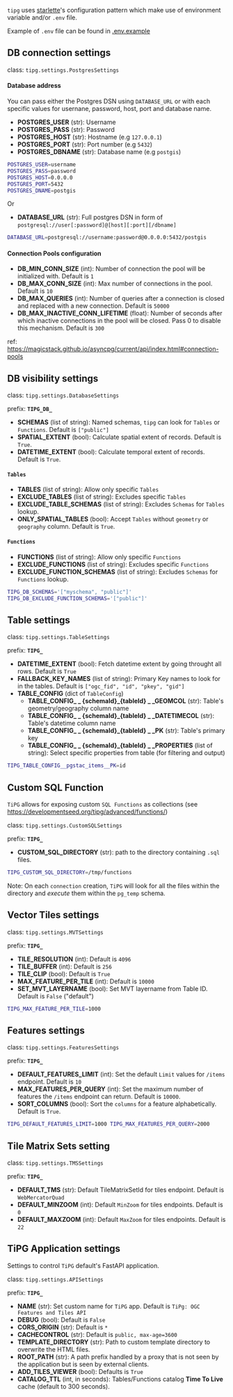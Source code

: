 
`tipg` uses [starlette](https://www.starlette.io/config/)'s configuration pattern which make use of environment variable and/or `.env` file.

Example of `.env` file can be found in [.env.example](https://github.com/developmentseed/tipg/blob/main/.env.example)

## DB connection settings

class: `tipg.settings.PostgresSettings`

#### Database address

You can pass either the Postgres DSN using `DATABASE_URL` or with each specific values for usernane, password, host, port and database name.

- **POSTGRES_USER** (str): Username
- **POSTGRES_PASS** (str): Password
- **POSTGRES_HOST** (str): Hostname (e.g `127.0.0.1`)
- **POSTGRES_PORT** (str): Port number (e.g `5432`)
- **POSTGRES_DBNAME** (str): Database name (e.g `postgis`)

```bash
POSTGRES_USER=username
POSTGRES_PASS=password
POSTGRES_HOST=0.0.0.0
POSTGRES_PORT=5432
POSTGRES_DNAME=postgis
```

Or

- **DATABASE_URL** (str): Full postgres DSN in form of `postgresql://user[:password]@[host][:port][/dbname]`

```bash
DATABASE_URL=postgresql://username:password@0.0.0.0:5432/postgis
```

#### Connection Pools configuration

- **DB_MIN_CONN_SIZE** (int): Number of connection the pool will be initialized with. Default is `1`
- **DB_MAX_CONN_SIZE** (int): Max number of connections in the pool. Default is `10`
- **DB_MAX_QUERIES** (int): Number of queries after a connection is closed and replaced with a new connection. Default is `50000`
- **DB_MAX_INACTIVE_CONN_LIFETIME** (float): Number of seconds after which inactive connections in the pool will be closed. Pass 0 to disable this mechanism. Default is `300`

ref: https://magicstack.github.io/asyncpg/current/api/index.html#connection-pools


## DB visibility settings

class: `tipg.settings.DatabaseSettings`

prefix: **`TIPG_DB_`**

- **SCHEMAS** (list of string): Named schemas, `tipg` can look for `Tables` or `Functions`. Default is `["public"]`
- **SPATIAL_EXTENT** (bool): Calculate spatial extent of records. Default is `True`.
- **DATETIME_EXTENT** (bool): Calculate temporal extent of records. Default is `True`.

#### `Tables`

- **TABLES** (list of string): Allow only specific `Tables`
- **EXCLUDE_TABLES** (list of string): Excludes specific `Tables`
- **EXCLUDE_TABLE_SCHEMAS** (list of string): Excludes `Schemas` for `Tables` lookup.
- **ONLY_SPATIAL_TABLES** (bool): Accept `Tables` without `geometry` or `geography` column. Default is `True`.

#### `Functions`

- **FUNCTIONS** (list of string): Allow only specific `Functions`
- **EXCLUDE_FUNCTIONS** (list of string): Excludes specific `Functions`
- **EXCLUDE_FUNCTION_SCHEMAS** (list of string): Excludes `Schemas` for `Functions` lookup.

```bash
TIPG_DB_SCHEMAS='["myschema", "public"]'
TIPG_DB_EXCLUDE_FUNCTION_SCHEMAS='["public"]'
```

## Table settings

class: `tipg.settings.TableSettings`

prefix: **`TIPG_`**

- **DATETIME_EXTENT** (bool): Fetch datetime extent by going throught all rows. Default is `True`
- **FALLBACK_KEY_NAMES** (list of string): Primary Key names to look for in the tables. Default is `["ogc_fid", "id", "pkey", "gid"]`
- **TABLE_CONFIG** (dict of `TableConfig`)
    - **TABLE_CONFIG_ _ {schemaId}_{tableId} _ _GEOMCOL** (str): Table's geometry/geography column name
    - **TABLE_CONFIG_ _ {schemaId}_{tableId} _ _DATETIMECOL** (str): Table's datetime column name
    - **TABLE_CONFIG_ _ {schemaId}_{tableId} _ _PK** (str): Table's primary key
    - **TABLE_CONFIG_ _ {schemaId}_{tableId} _ _PROPERTIES** (list of string): Select specific properties from table (for filtering and output)

```bash
TIPG_TABLE_CONFIG__pgstac_items__PK=id
```

## Custom SQL Function

`TiPG` allows for exposing custom `SQL Functions` as collections (see https://developmentseed.org/tipg/advanced/functions/)

class: `tipg.settings.CustomSQLSettings`

prefix: **`TIPG_`**

- **CUSTOM_SQL_DIRECTORY** (str): path to the directory containing `.sql` files.

```bash
TIPG_CUSTOM_SQL_DIRECTORY=/tmp/functions
```

Note: On each `connection` creation, `TiPG` will look for all the files within the directory and *execute* them within the `pg_temp` schema.

## Vector Tiles settings

class: `tipg.settings.MVTSettings`

prefix: **`TIPG_`**

- **TILE_RESOLUTION** (int): Default is `4096`
- **TILE_BUFFER** (int): Default is `256`
- **TILE_CLIP** (bool): Default is `True`
- **MAX_FEATURE_PER_TILE** (int): Default is `10000`
- **SET_MVT_LAYERNAME** (bool): Set MVT layername from Table ID. Default is `False` ("default")

```bash
TIPG_MAX_FEATURE_PER_TILE=1000
```

## Features settings

class: `tipg.settings.FeaturesSettings`

prefix: **`TIPG_`**

- **DEFAULT_FEATURES_LIMIT** (int): Set the default `Limit` values for `/items` endpoint. Default is `10`
- **MAX_FEATURES_PER_QUERY** (int): Set the maximum number of features the `/items` endpoint can return. Default is `10000`.
- **SORT_COLUMNS** (bool): Sort the `columns` for a feature alphabetically. Default is `True`.

```bash
TIPG_DEFAULT_FEATURES_LIMIT=1000 TIPG_MAX_FEATURES_PER_QUERY=2000
```

## Tile Matrix Sets setting

class: `tipg.settings.TMSSettings`

prefix: **`TIPG_`**

- **DEFAULT_TMS** (str): Default TileMatrixSetId for tiles endpoint. Default is `WebMercatorQuad`
- **DEFAULT_MINZOOM** (int): Default `MinZoom` for tiles endpoints. Default is `0`
- **DEFAULT_MAXZOOM** (int): Default `MaxZoom` for tiles endpoints. Default is `22`

## TiPG Application settings

Settings to control `TiPG` default's FastAPI application.

class: `tipg.settings.APISettings`

prefix: **`TIPG_`**

- **NAME** (str): Set custom name for `TiPG` app. Default is `TiPg: OGC Features and Tiles API`
- **DEBUG** (bool): Default is `False`
- **CORS_ORIGIN** (str): Default is `*`
- **CACHECONTROL** (str): Default is `public, max-age=3600`
- **TEMPLATE_DIRECTORY** (str): Path to custom template directory to overwrite the HTML files.
- **ROOT_PATH** (str): A path prefix handled by a proxy that is not seen by the application but is seen by external clients.
- **ADD_TILES_VIEWER** (bool): Defaults is `True`
- **CATALOG_TTL** (int, in seconds): Tables/Functions catalog **Time To Live** cache (default to 300 seconds).
